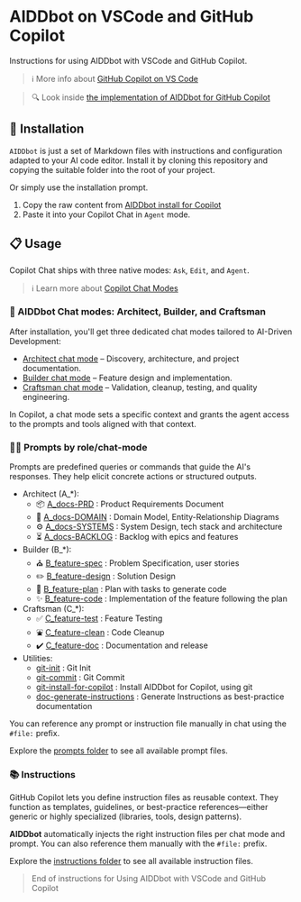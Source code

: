# AIDDbot on VSCode and GitHub Copilot

Instructions for using AIDDbot with VSCode and GitHub Copilot.

> ℹ️ More info about [GitHub Copilot on VS Code](https://aiddbot.com/vscode-and-github-copilot/)

> 🔍 Look inside [the implementation of AIDDbot for GitHub Copilot](https://github.com/AIDDbot/AIDDbot/tree/main/.github)

## 🔌 Installation

`AIDDbot` is just a set of Markdown files with instructions and configuration adapted to your AI code editor. Install it by cloning this repository and copying the suitable folder into the root of your project.

Or simply use the installation prompt.

1. Copy the raw content from [AIDDbot install for Copilot](https://raw.githubusercontent.com/AIDDbot/AIDDbot/refs/heads/main/.github/prompts/git-install-for-copilot.prompt.md)
2. Paste it into your Copilot Chat in `Agent` mode.

## 📋 Usage

Copilot Chat ships with three native modes: `Ask`, `Edit`, and `Agent`.

> ℹ️ Learn more about [Copilot Chat Modes](https://code.visualstudio.com/docs/copilot/chat/chat-modes)

### 🦸 AIDDbot Chat modes: Architect, Builder, and Craftsman

After installation, you'll get three dedicated chat modes tailored to AI-Driven Development:

- [Architect chat mode](/.github/chatmodes/Architect.chatmode.md) – Discovery, architecture, and project documentation.
- [Builder chat mode](/.github/chatmodes/Builder.chatmode.md) – Feature design and implementation.
- [Craftsman chat mode](/.github/chatmodes/Craftsman.chatmode.md) – Validation, cleanup, testing, and quality engineering.

In Copilot, a chat mode sets a specific context and grants the agent access to the prompts and tools aligned with that context.

### 🧑‍💻 Prompts by role/chat-mode

Prompts are predefined queries or commands that guide the AI's responses. They help elicit concrete actions or structured outputs.

- Architect (A_*):
	- 📦 [A_docs-PRD](/.github/prompts/A_docs-PRD.prompt.md) : Product Requirements Document
	- 👔 [A_docs-DOMAIN](/.github/prompts/A_docs-DOMAIN.prompt.md) : Domain Model, Entity-Relationship Diagrams
	- ⚙️ [A_docs-SYSTEMS](/.github/prompts/A_docs-SYSTEMS.prompt.md) : System Design, tech stack and architecture
	- ⏳ [A_docs-BACKLOG](/.github/prompts/A_docs-BACKLOG.prompt.md) : Backlog with epics and features
- Builder (B_*):
	- ⛪ [B_feature-spec](/.github/prompts/B_feature-spec.prompt.md) : Problem Specification, user stories
	- ✏️ [B_feature-design](/.github/prompts/B_feature-design.prompt.md) : Solution Design
	- 📝 [B_feature-plan](/.github/prompts/B_feature-plan.prompt.md) : Plan with tasks to generate code
	- ✨ [B_feature-code](/.github/prompts/B_feature-code.prompt.md) : Implementation of the feature following the plan
- Craftsman (C_*):
	- ✅ [C_feature-test](/.github/prompts/C_feature-test.prompt.md) : Feature Testing
	- ⛲ [C_feature-clean](/.github/prompts/C_feature-clean.prompt.md) : Code Cleanup
	- ✔️ [C_feature-doc](/.github/prompts/C_feature-doc.prompt.md) : Documentation and release
- Utilities:
	- [git-init](/.github/prompts/git-init.prompt.md) : Git Init
	- [git-commit](/.github/prompts/git-commit.prompt.md) : Git Commit
	- [git-install-for-copilot](/.github/prompts/git-install-for-copilot.prompt.md) : Install AIDDbot for Copilot, using git
	- [doc-generate-instructions](/.github/prompts/doc-generate-instructions.prompt.md) : Generate Instructions as best-practice documentation

You can reference any prompt or instruction file manually in chat using the `#file:` prefix.

Explore the [prompts folder](https://github.com/AIDDbot/AIDDbot/tree/main/.github/prompts) to see all available prompt files.

### 📚 Instructions

GitHub Copilot lets you define instruction files as reusable context. They function as templates, guidelines, or best-practice references—either generic or highly specialized (libraries, tools, design patterns).

**AIDDbot** automatically injects the right instruction files per chat mode and prompt. You can also reference them manually with the `#file:` prefix.

Explore the [instructions folder](https://github.com/AIDDbot/AIDDbot/tree/main/.github/instructions) to see all available instruction files.

> End of instructions for Using AIDDbot with VSCode and GitHub Copilot